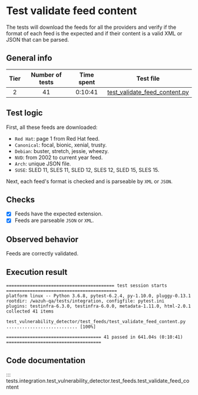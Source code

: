# Test validate feed content

The tests will download the feeds for all the providers and verify if the format of each feed is the expected and if
their content is a valid XML or JSON that can be parsed.

## General info

|Tier | Number of tests | Time spent| Test file |
|:--:|:--:|:--:|:--:|
| 2 | 41 | 0:10:41 | [test_validate_feed_content.py](../../../test_feeds/test_validate_feed_content.py)|

## Test logic

First, all these feeds are downloaded:

- `Red Hat`: page 1 from Red Hat feed.
- `Canonical`: focal, bionic, xenial, trusty.
- `Debian`: buster, stretch, jessie, wheezy.
- `NVD`: from 2002 to current year feed.
- `Arch`: unique JSON file.
- `SUSE`: SLED 11, SLES 11, SLED 12, SLES 12, SLED 15, SLES 15.

Next, each feed's format is checked and is parseable by `XML` or `JSON`.

## Checks

- [x] Feeds have the expected extension.
- [x] Feeds are parseable `JSON` or `XML`.

## Observed behavior

Feeds are correctly validated.

## Execution result

```
========================================= test session starts ==========================================
platform linux -- Python 3.6.8, pytest-6.2.4, py-1.10.0, pluggy-0.13.1
rootdir: /wazuh-qa/tests/integration, configfile: pytest.ini
plugins: testinfra-6.3.0, testinfra-6.0.0, metadata-1.11.0, html-2.0.1
collected 41 items

test_vulnerability_detector/test_feeds/test_validate_feed_content.py ........................... [100%]

==================================== 41 passed in 641.04s (0:10:41) ====================================
```

## Code documentation   


::: tests.integration.test_vulnerability_detector.test_feeds.test_validate_feed_content